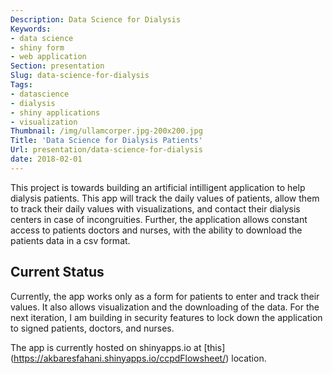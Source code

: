 ```yaml
---
Description: Data Science for Dialysis
Keywords:
- data science
- shiny form
- web application
Section: presentation
Slug: data-science-for-dialysis
Tags:
- datascience
- dialysis
- shiny applications
- visualization
Thumbnail: /img/ullamcorper.jpg-200x200.jpg
Title: 'Data Science for Dialysis Patients'
Url: presentation/data-science-for-dialysis
date: 2018-02-01
---
```


This project is towards building an artificial intilligent application to help dialysis patients. This app will track the daily values of patients, allow them to track their daily values with visualizations, and contact their dialysis centers in case of incongruities. Further, the application allows constant access to patients doctors and nurses, with the ability to download the patients data in a csv format.
<!--more-->

Current Status
--------------

Currently, the app works only as a form for patients to enter and track their values. It also allows visualization and the downloading of the data. For the next iteration, I am building in security features to lock down the application to signed patients, doctors, and nurses.

The app is currently hosted on shinyapps.io at [this] (https://akbaresfahani.shinyapps.io/ccpdFlowsheet/) location.